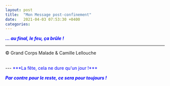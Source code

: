 ```yaml
---
layout: post
title:  "Mon Message post-confinement"
date:   2021-04-03 07:53:30 +0400
categories: 
---
```



<span style="color: blue">***... au final, le feu, ça brûle !***</span>
<br/>


---
&copy;  Grand Corps Malade & Camille Lellouche

<br>
---
<span style="color: blue">***La fête, cela ne dure qu'un jour !***</span>

<span style="color: blue">***Par contre pour le reste, ce sera pour toujours !***</span>